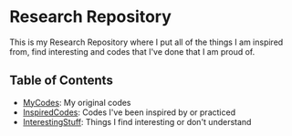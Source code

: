 # Research Repository

This is my Research Repository where I put all of the things I am inspired from, find interesting and codes that I've done that I am proud of.

## Table of Contents

- [MyCodes](./MyCodes/): My original codes
- [InspiredCodes](./InspiredCodes/): Codes I've been inspired by or practiced
- [InterestingStuff](./InterestingStuff/): Things I find interesting or don't understand
